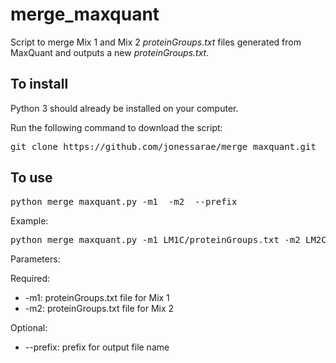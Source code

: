 # merge_maxquant

Script to merge Mix 1 and Mix 2 *proteinGroups.txt* files generated from MaxQuant and outputs a new *proteinGroups.txt*.

## To install

Python 3 should already be installed on your computer.

Run the following command to download the script:

<pre>
git clone https://github.com/jonessarae/merge_maxquant.git
</pre>

## To use

<pre>
python merge_maxquant.py -m1 <path/to/file> -m2 <path/to/file> --prefix <string>
</pre>

Example:
<pre>
python merge_maxquant.py -m1 LM1C/proteinGroups.txt -m2 LM2C/proteinGroups.txt --prefix Mix12_Con
</pre>

Parameters:

Required:
* -m1: proteinGroups.txt file for Mix 1
* -m2: proteinGroups.txt file for Mix 2

Optional:
* --prefix: prefix for output file name


